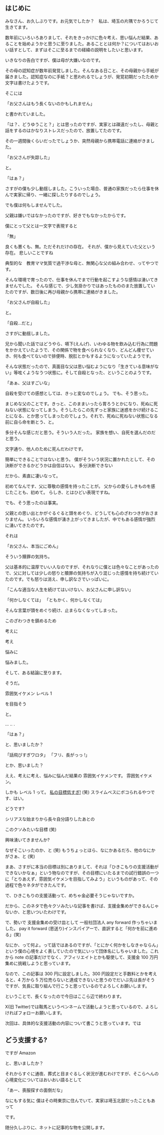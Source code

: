 ## はじめに

みなさん、お久しぶりです。お元気でしたか？　私は、埼玉の片隅でかろうじて生きてます。

数年前にいろいろありまして、それをきっかけに色々考え、思い悩んだ結果、あることを始めようかと思うに至りました。あることとは何か？についてはおいおい話すとして、まずはそこに至るまでの経緯の説明をしたいと思います。

いきなりの告白ですが、僕は母が大嫌いなのです。

その母の認知症が数年前発覚しました。そんなある日こと、その母親から手紙が届きました。認知症なのに手紙？と思われるでしょうが、発覚初期だったためか文字は書けたようです。

そこには

「お父さんはもう長くないのかもしれません」

と書かれていました。

「は？、どうゆうこと？」とは思ったのですが、実家とは疎遠だったし、母親と話をするのはかなりストレスだったので、放置してたのです。

その一週間後くらいだったでしょうか、突然母親から携帯電話に連絡がきました。

「お父さんが失踪した」

と。

「はぁ？」

さすがの僕も少し動揺しました。こういった場合、普通の家族だったら仕事を休んで実家に帰り、一緒に探したりするのでしょう。

でも僕は何もしませんでした。

父親は嫌いではなかったのですが、好きでもなかったからです。

僕にとって父とは一文字で表現すると

「無」

良くも悪くも、無。ただそれだけの存在。
それが、僕から見えていた父という存在。
悲しいことですね

典型的な　教育ママ気質で過干渉な母と、無関心な父の組み合わせ、ってやつです。

そんな環境で育ったので、仕事を休んでまで行動を起こすような感情は湧いてきませんでした。
そんな感じで、少し気掛かりではあったもののまた放置していたのですが、数日後に再び母親から携帯に連絡がきました。

「お父さんが自殺した」

と。

「自殺...だと」

さすがに動揺しました。

兄から聞いた話ではどうやら、嚥下(えんげ)、いわゆる物を飲み込む行為に問題をかかえていたようで、その関係で物を食べられなくなり、どんどん痩せていき、何も食べてないので排便時、脱肛とかもするようになっていたようです。

そんな状態だったので、真面目な父は思い悩むようになり「生きている意味がない」等呟くようなうつ状態に。そして自殺となった、ということのようです。

「あぁ、父はすごいな」

自殺を受けての感想としては、きっと変なのでしょう。
でも、そう思った。

まじめな父のことです。きっと、このままいったら胃ろうとかになり、死ぬに死ねない状態になってしまう。そうしたらこの先ずっと家族に迷惑をかけ続けることになる、とか思ってしまったのでしょう。それで、死ぬに死ねない状態になる前に自ら命を断とう、と。

多分そんな感じだと思う。そういう人だった。
家族を想い、自死を選んだのだと思う。

文字通り、他人のために死んだわけです。

簡単にできることではないと思う。
僕がそういう状況に置かれたとして、その決断ができるかどうかは自信はない。
多分決断できない

だから、素直に凄いなって。

初めてなんです、父に尊敬の感情を持ったことが。
父からの愛らしきものを感じたことも、初めて。
らしき、とはひどい表現ですね。

でも、そう思ったのは事実。

父親との思い出とかがぐるぐると頭をめぐり、どうしても心のざわつきがおさまりません。
いろいろな感情が湧き上がってきましたが、中でもある感情が強烈に湧いてきたのです。

それは

「お父さん、本当にごめん」

そういう贖罪の気持ち。

父は基本的に温厚でいい人なのですが、それなりに僕とは色々なことがあったので、父に対しては少しの怒りと贖罪の気持ちが入り混じった感情を持ち続けていたのです。でも怒りは消え、申し訳なさでいっぱいに。

「こんな適当な人生を続けてはいけない、お父さんに申し訳ない」

「何かしなくては」
「ともかく、何かしなくては」

そんな言葉が頭をめぐり続け、止まらなくなってしまった。

このざわつきを鎮めるため

考えに

考え

悩みに

悩みました。

そして、ある結論に至ります。

そうだ。

雰囲気イケメン レベル 1

を目指そう

と。

...
..
.

「はぁ？」

と、思いましたか？

「話飛びすぎワロタ」
「フリ、長がっっ !」

とか、思いました？

ええ、考えに考え、悩みに悩んだ結果の
雰囲気イケメンです。
雰囲気イケメン。

しかも レベル 1 って。
[私の目標低すぎ!](https://www.pakutaso.com/20120435114post-1411.html) (笑)
スライムベスにボコられるやつです、はい。

どうです?

シリアスな始まりから長々自分語りしたあとの

このクソみたいな目標 (笑)

興味湧いてきませんか?

なぜそこいったのか、と (笑)
もうちょっとほら、なにかあるだろ、他のなにかがさぁ、と (笑)

まあ、さすがに本当の目標は別にありまして、それは「ひきこもりの支援活動ができないかなぁ」という物なのですが、その目標にいたるまでの試行錯誤の一つに「とりあえず、雰囲気イケメンを目指してみよう」というものがあって、その過程で色々ネタができたんです。

で、ひきこもりの支援活動って、めちゃ金必要そうじゃないですか。

だから、このネタで色々クソみたいな記事を書けば、支援金集めができるんじゃないか、と思いついたわけです。

で、勢いで 支援金集めの受け皿として 一般社団法人 any forward 作っちゃいました。
pay it forward (恩送り)インスパイアーで、直訳すると「何かを前に進める」(笑)

なにか、って何よ。って話ではあるのですが、「とにかく何かをしなきゃならん」という僕の心境をよく表していたので気にいって団体名にしちゃいました。これから note の記事だけでなく、アフィリエイトとかも駆使して、支援金 100 万円集めに挑戦しようと思っています。

なので、この記事は 300 円に設定しました。300 円設定だと手数料とかを考えると、4 万から 5 万位売らないと達成できないと思うのでだいぶ先は長がそうですが、気長に取り組んで行こうと思っているのでよろしくお願いします。

ということで、長くなったので今日はここら辺で終わります。

X(旧 Twitter)では鞍馬というペンネームで活動しようと思っているので、よろしければフォローお願いします。

次回は、具体的な支援活動の内容について書こうと思っています。では

## どう支援する?

ですが
Amazon

と、思いましたか？

それからすぐに通夜、葬式と目まぐるしく状況が進むわけですが、そこらへんの心境変化についてはおいおい語るとして

「あー、喪服探すの面倒だな」

なにもする気に
僕はその時東京に住んでいて、実家は埼玉北部だったこともあって

です。

随分久しぶりに、ネットに記事的な物を公開します。
